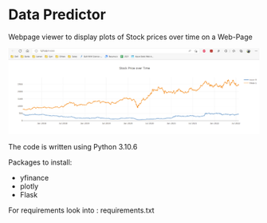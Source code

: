 # Data Predictor

Webpage viewer to display plots of Stock prices over time on a Web-Page

<img src=Example.png>

The code is written using Python 3.10.6

Packages to install:
* yfinance
* plotly
* Flask

For requirements look into : requirements.txt